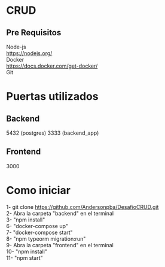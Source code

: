 # CRUD
 
 ## Pre Requisitos
 
   Node-js  
   https://nodejs.org/  
   Docker  
   https://docs.docker.com/get-docker/  
   Git  
  
 # Puertas utilizados
 ## Backend
   5432  (postgres)
   3333  (backend_app)
 
 ## Frontend
   3000
 
 # Como iniciar
 
   1- git clone https://github.com/Andersonpba/DesafioCRUD.git  
   2- Abra la carpeta "backend" en el terminal  
   3- "npm install"  
   6- "docker-compose up"  
   7- "docker-compose start"  
   8- "npm typeorm migration:run"  
   9- Abra la carpeta "frontend" en el terminal  
   10- "npm install"  
   11- "npm start"  
